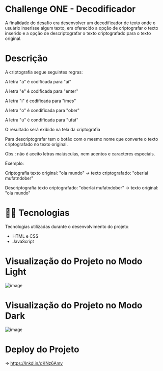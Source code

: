 # Challenge ONE - Decodificador

A finalidade do desafio era desenvolver um decodificador de texto onde o usuário inserisse algum texto, era oferecido a opção de criptografar o texto inserido e a opção de descriptografar o texto criptografado para o texto original.


# Descrição 

A criptografia segue seguintes regras:

A letra "a" é codificada para "ai"

A letra "e" é codificada para "enter"

A letra "i" é codificada para "imes"

A letra "o" é condificada para "ober"

A letra "u" é condificada para "ufat"

O resultado será exibido na tela da criptografia

Para descriptografar tem o botão com o mesmo nome que converte o texto criptografado no texto original.

Obs.: não é aceito letras maiúsculas, nem acentos e caracteres especiais.

Exemplo:

Criptografia
texto original: "ola mundo" -> texto criptografado: "oberlai mufatndober"

Descriptografia
texto criptografado: "oberlai mufatndober" -> texto original: "ola mundo"

# 👨‍💻 Tecnologias

Tecnologias utilizadas durante o desenvolvimento do projeto:

- HTML e CSS
- JavaScript

# Visualização do Projeto no Modo Light

![image](https://github.com/RuanVinicios/Decodificador/assets/20088277/5f4e6058-4c60-4302-aa60-60e5f81060d5)

# Visualização do Projeto no Modo Dark

![image](https://github.com/RuanVinicios/Decodificador/assets/20088277/837d3070-0d32-4b08-b813-ba94f712f79f)

# Deploy do Projeto

=> https://lnkd.in/dKNz6Amv



